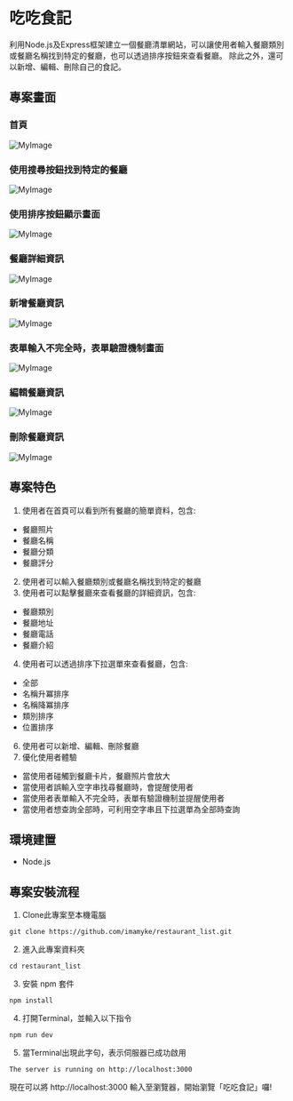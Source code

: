 # 吃吃食記
利用Node.js及Express框架建立一個餐廳清單網站，可以讓使用者輸入餐廳類別或餐廳名稱找到特定的餐廳，也可以透過排序按鈕來查看餐廳。
除此之外，還可以新增、編輯、刪除自己的食記。

## 專案畫面
### 首頁
![MyImage](https://i.imgur.com/iAxGCOO.jpg)
### 使用搜尋按鈕找到特定的餐廳
![MyImage](https://i.imgur.com/TZREP75.png)
### 使用排序按鈕顯示畫面
![MyImage](https://i.imgur.com/tj7Jyki.png)
### 餐廳詳細資訊
![MyImage](https://i.imgur.com/bG8e4ht.png)
### 新增餐廳資訊
![MyImage](https://i.imgur.com/z377syL.png)
### 表單輸入不完全時，表單驗證機制畫面
![MyImage](https://i.imgur.com/BtK70Lu.png)
### 編輯餐廳資訊
![MyImage](https://i.imgur.com/w0hUplT.png)
### 刪除餐廳資訊
![MyImage](https://i.imgur.com/fe4WVlN.png)
## 專案特色
1. 使用者在首頁可以看到所有餐廳的簡單資料，包含:
- 餐廳照片
- 餐廳名稱
- 餐廳分類
- 餐廳評分
2. 使用者可以輸入餐廳類別或餐廳名稱找到特定的餐廳
3. 使用者可以點擊餐廳來查看餐廳的詳細資訊，包含:
- 餐廳類別
- 餐廳地址
- 餐廳電話
- 餐廳介紹
4. 使用者可以透過排序下拉選單來查看餐廳，包含:
- 全部
- 名稱升冪排序
- 名稱降冪排序
- 類別排序
- 位置排序
6. 使用者可以新增、編輯、刪除餐廳
7. 優化使用者體驗
- 當使用者碰觸到餐廳卡片，餐廳照片會放大
- 當使用者誤輸入空字串找尋餐廳時，會提醒使用者
- 當使用者表單輸入不完全時，表單有驗證機制並提醒使用者
- 當使用者想查詢全部時，可利用空字串且下拉選單為全部時查詢
## 環境建置
- Node.js

## 專案安裝流程
1. Clone此專案至本機電腦
```
git clone https://github.com/imamyke/restaurant_list.git
```
2. 進入此專案資料夾
```
cd restaurant_list
```
3. 安裝 npm 套件
```
npm install
```
4. 打開Terminal，並輸入以下指令
```
npm run dev
```
5. 當Terminal出現此字句，表示伺服器已成功啟用
```
The server is running on http://localhost:3000
```
現在可以將 http://localhost:3000 輸入至瀏覽器，開始瀏覽「吃吃食記」囉!



